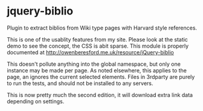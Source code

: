 # jquery-biblio
Plugin to extract biblios from Wiki type pages with Harvard style references.


This is one of the usablity features from my site.   Please look at the static demo to see the concept, the CSS is abit sparse.
This module is properly documented at http://owenberesford.me.uk/resource/jQuery-biblio

This doesn't pollute anything into the global namespace, but only one instance may be made per page.  As noted elsewhere, this applies to the page, an ignores the current selected elements.
Files in 3rdparty are purely to run the tests, and should not be installed to any servers.

This is now pretty much the second edition, it will download extra link data depending on settings.

